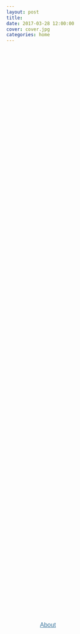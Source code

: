 ```yaml
---
layout: post
title: 
date: 2017-03-28 12:00:00
cover: cover.jpg
categories: home
---
```


<!--<img src="/images/home_graphic.png" width="70%">-->

<style type="text/css">
    ul.menu {
        list-style-type: none;
    }
    ul.menu li {
        padding: 5px;
        font-size: 16px;
        font-family: 'Source Sans Pro', Arial, sans-serif;
    }
    ul.menu li a {
        height: 3000px;
        line-height: 3000px;
        display: inline-block;
        padding-left: 60px; /* To sift text off the background-image */
        color: #3E789F;
        background: url("/images/home_graphic.png" width="70%") no-repeat; /* As all link share the same background-image */
    }
    ul.menu li.home_image a {
        background-position: 0 0;
    }
    ul.menu li.home_image a:hover {
        background-position: 0 -3000px;
    }
</style>
</head>
<body>
    <ul class="menu">
        <li class="home_image"><a href="#">About</a></li>
    </ul>
</body>
</html>
